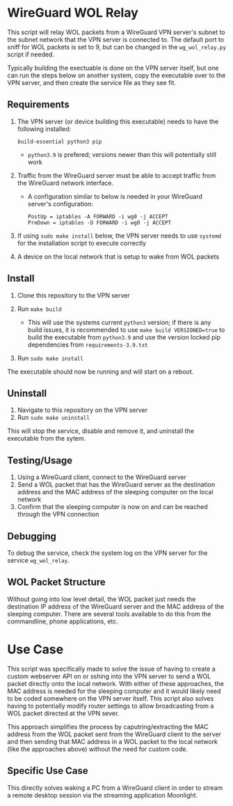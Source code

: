 # WireGuard WOL Relay

This script will relay WOL packets from a WireGuard VPN server's subnet to the subnet network that the VPN server is connected to. The default port to sniff for WOL packets is set to 9, but can be changed in the `wg_wol_relay.py` script if needed.

Typically building the exectuable is done on the VPN server itself, but one can run the steps below on another system, copy the executable over to the VPN server, and then create the service file as they see fit.

## Requirements

1. The VPN server (or device building this executable) needs to have the following installed:

    `build-essential python3 pip`

    * `python3.9` is prefered; versions newer than this will potentially still work
2. Traffic from the WireGuard server must be able to accept traffic from the WireGuard network interface. 
    * A configuration similar to below is needed in your WireGuard server's configuration:

        ```
        PostUp = iptables -A FORWARD -i wg0 -j ACCEPT
        PreDown = iptables -D FORWARD -i wg0 -j ACCEPT
        ```
3. If using `sudo make install` below, the VPN server needs to use `systemd` for the installation script to execute correctly
4. A device on the local network that is setup to wake from WOL packets

## Install

1. Clone this repository to the VPN server
2. Run `make build`

    * This will use the systems current `python3` version; if there is any build issues, it is recommended to use `make build VERSIONED=true` to build the executable from `python3.9` and use the version locked pip dependencies from `requirements-3.9.txt`

3. Run `sudo make install`

The executable should now be running and will start on a reboot.

## Uninstall

1. Navigate to this repository on the VPN server
2. Run `sudo make uninstall`

This will stop the service, disable and remove it, and uninstall the executable from the sytem.

## Testing/Usage

1. Using a WireGuard client, connect to the WireGuard server
2. Send a WOL packet that has the WireGuard server as the destination address and the MAC address of the sleeping computer on the local network
3. Confirm that the sleeping computer is now on and can be reached through the VPN connection 

## Debugging

To debug the service, check the system log on the VPN server for the service `wg_wol_relay`.

## WOL Packet Structure

Without going into low level detail, the WOL packet just needs the destination IP address of the WireGuard server and the MAC address of the sleeping computer. There are several tools available to do this from the commandline, phone applications, etc.

# Use Case

This script was specifically made to solve the issue of having to create a custom webserver API on or sshing into the VPN server to send a WOL packet directly onto the local network. With either of these approaches, the MAC address is needed for the sleeping computer and it would likely need to be coded somewhere on the VPN server itself. This script also solves having to potentially modify router settings to allow broadcasting from a WOL packet directed at the VPN sever.

This approach simplifies the process by caputring/extracting the MAC address from the WOL packet sent from the WireGuard client to the server and then sending that MAC address in a WOL packet to the local network (like the approaches above) without the need for custom code.

## Specific Use Case

This directly solves waking a PC from a WireGuard client in order to stream a remote desktop session via the streaming application Moonlight.
